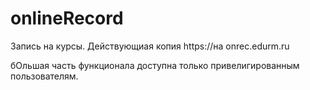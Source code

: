 # onlineRecord
 Запись на курсы. Действующиая копия https://на onrec.edurm.ru

 бОльшая часть функционала доступна только привелигированным пользователям.
